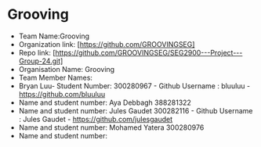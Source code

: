 Grooving
======
* Team Name:Grooving
* Organization link: [https://github.com/GROOVINGSEG]
* Repo link: [https://github.com/GROOVINGSEG/SEG2900---Project---Group-24.git]
* Organisation Name: Grooving
* Team Member Names:
* Bryan Luu- Student Number: 300280967 - Github Username : bluuluu - https://github.com/bluuluu <br />
* Name and student number: Aya Debbagh 388281322 <br />
* Name and student number: Jules Gaudet 300282116 - Github Username : Jules Gaudet - https://github.com/julesgaudet <br />
* Name and student number: Mohamed Yatera 300280976 <br />
* Name and student number: <br />
